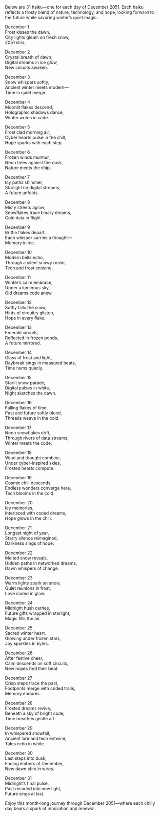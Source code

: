 Below are 31 haiku—one for each day of December 2051. Each haiku reflects a frosty blend of nature, technology, and hope, looking forward to the future while savoring winter’s quiet magic.

December 1  
Frost kisses the dawn,  
City lights gleam on fresh snow,  
2051 stirs.

December 2  
Crystal breath of dawn,  
Digital dreams in ice glow,  
New circuits awaken.

December 3  
Snow whispers softly,  
Ancient winter meets modern—  
Time in quiet merge.

December 4  
Moonlit flakes descend,  
Holographic shadows dance,  
Winter writes in code.

December 5  
Frost clad morning air,  
Cyber hearts pulse in the chill,  
Hope sparks with each step.

December 6  
Frozen winds murmur,  
Neon trees against the dusk,  
Nature meets the chip.

December 7  
Icy paths shimmer,  
Starlight on digital streams,  
A future unfolds.

December 8  
Misty streets aglow,  
Snowflakes trace binary dreams,  
Cold data in flight.

December 9  
Brittle flakes depart,  
Each whisper carries a thought—  
Memory in ice.

December 10  
Modern bells echo,  
Through a silent snowy realm,  
Tech and frost entwine.

December 11  
Winter’s calm embrace,  
Under a luminous sky,  
Old dreams code anew.

December 12  
Softly falls the snow,  
Hints of circuitry glisten,  
Hope in every flake.

December 13  
Emerald circuits,  
Reflected in frozen ponds,  
A future mirrored.

December 14  
Glass of frost and light,  
Daybreak sings in measured beats,  
Time hums quietly.

December 15  
Starlit snow parade,  
Digital pulses in white,  
Night sketches the dawn.

December 16  
Falling flakes of time,  
Past and future softly blend,  
Threads weave in the cold.

December 17  
Neon snowflakes drift,  
Through rivers of data streams,  
Winter meets the code.

December 18  
Wind and thought combine,  
Under cyber-inspired skies,  
Frosted hearts compute.

December 19  
Cosmic chill descends,  
Endless wonders converge here,  
Tech blooms in the cold.

December 20  
Icy memories,  
Interlaced with coded dreams,  
Hope glows in the chill.

December 21  
Longest night of year,  
Starry silence reimagined,  
Darkness sings of hope.

December 22  
Melted snow reveals,  
Hidden paths in networked dreams,  
Dawn whispers of change.

December 23  
Warm lights spark on snow,  
Quiet reunions in frost,  
Love coded in glow.

December 24  
Midnight hush carries,  
Future gifts wrapped in starlight,  
Magic fills the air.

December 25  
Sacred winter heart,  
Glowing under frozen stars,  
Joy sparkles in bytes.

December 26  
After festive cheer,  
Calm descends on soft circuits,  
New hopes find their beat.

December 27  
Crisp steps trace the past,  
Footprints merge with coded trails,  
Memory endures.

December 28  
Frosted dreams revive,  
Beneath a sky of bright code,  
Time breathes gentle art.

December 29  
In whispered snowfall,  
Ancient lore and tech entwine,  
Tales echo in white.

December 30  
Last steps into dusk,  
Fading embers of December,  
New dawn stirs in wires.

December 31  
Midnight’s final pulse,  
Past recoded into new light,  
Future sings at last.

Enjoy this month-long journey through December 2051—where each chilly day bears a spark of innovation and renewal.
